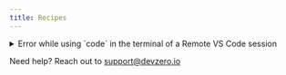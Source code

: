 ```yaml
---
title: Recipes
---
```


<details>

<summary>Error while using `code` in the terminal of a Remote VS Code session</summary>

You are probably reading this because you encountered the following error:

```
code -r my-folder/
Unable to connect to VS Code server: Error in request.
Error: connect ENOENT /tmp/vscode-ipc-73cdc2ea-86d3-4e98-8237-5b535ba16353.sock
    at PipeConnectWrap.afterConnect [as oncomplete] (node:net:1555:16) {
  errno: -2,
  code: 'ENOENT',
  syscall: 'connect',
  address: '/tmp/vscode-ipc-73cdc2ea-86d3-4e98-8237-5b535ba16353.sock'
}
```

This happens because the a variable used by VS Code (called `$VSCODE_IPC_HOOK_CLI`) is referencing the wrong socket file. To fix this, rerun your command like this:

```
VSCODE_IPC_HOOK_CLI=$(lsof | grep /tmp/vscode-ipc | awk '{print $(NF-1)}' | head -n 1) code -r my-folder/
```

\
And that should fix your problem! For more information, see this GitHub issue: https://github.com/microsoft/vscode-remote-release/issues/6997.

</details>

Need help? Reach out to [support@devzero.io](mailto:support@devzero.io)
